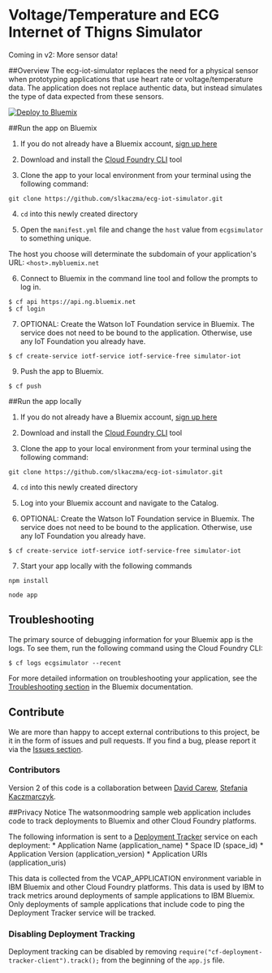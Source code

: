 # Voltage/Temperature and ECG Internet of Thigns Simulator

Coming in v2: More sensor data!

##Overview
The ecg-iot-simulator replaces the need for a physical sensor when prototyping applications that use heart rate or voltage/temperature data. The application does not replace authentic data, but instead simulates the type of data expected from these sensors. 

[![Deploy to Bluemix](https://bluemix.net/deploy/button.png)](https://bluemix.net/deploy?repository=https://github.com/slkaczma/ecg-iot-simulator)

##Run the app on Bluemix
1. If you do not already have a Bluemix account, [sign up here](https://console.ng.bluemix.net/registration/)

2. Download and install the [Cloud Foundry CLI](https://github.com/cloudfoundry/cli/releases) tool

3. Clone the app to your local environment from your terminal using the following command:

  ```
  git clone https://github.com/slkaczma/ecg-iot-simulator.git
  ```

4. `cd` into this newly created directory

5. Open the `manifest.yml` file and change the `host` value from `ecgsimulator` to something unique.

  The host you choose will determinate the subdomain of your application's URL:  `<host>.mybluemix.net`

6. Connect to Bluemix in the command line tool and follow the prompts to log in.

  ```
  $ cf api https://api.ng.bluemix.net
  $ cf login
  ```
  
7. OPTIONAL: Create the Watson IoT Foundation service in Bluemix. The service does not need to be bound to the application. Otherwise, use any IoT Foundation you already have. 

  ```
  $ cf create-service iotf-service iotf-service-free simulator-iot
  ```
  
9. Push the app to Bluemix.

  ```
  $ cf push
  ```

##Run the app locally
1. If you do not already have a Bluemix account, [sign up here](https://console.ng.bluemix.net/registration/)

2. Download and install the [Cloud Foundry CLI](https://github.com/cloudfoundry/cli/releases) tool

3. Clone the app to your local environment from your terminal using the following command:

  ```
  git clone https://github.com/slkaczma/ecg-iot-simulator.git
  ```

4. `cd` into this newly created directory

5. Log into your Bluemix account and navigate to the Catalog.

6. OPTIONAL: Create the Watson IoT Foundation service in Bluemix. The service does not need to be bound to the application. Otherwise, use any IoT Foundation you already have. 

  ```
  $ cf create-service iotf-service iotf-service-free simulator-iot
  ```
  
7. Start your app locally with the following commands

  ```
  npm install
  ```
  ```
  node app
  ```

## Troubleshooting

The primary source of debugging information for your Bluemix app is the logs. To see them, run the following command using the Cloud Foundry CLI:

  ```
  $ cf logs ecgsimulator --recent
  ```
For more detailed information on troubleshooting your application, see the [Troubleshooting section](https://www.ng.bluemix.net/docs/troubleshoot/tr.html) in the Bluemix documentation.

## Contribute
We are more than happy to accept external contributions to this project, be it in the form of issues and pull requests. If you find a bug, please report it via the [Issues section](https://github.com/slkaczma/ecg-iot-simulator/issues).

### Contributors
Version 2 of this code is a collaboration between [David Carew](https://github.com/djcarew), [Stefania Kaczmarczyk](https://github.com/slkaczma).

##Privacy Notice
The watsonmoodring sample web application includes code to track deployments to Bluemix and other Cloud Foundry platforms.

The following information is sent to a [Deployment Tracker](https://github.com/cloudant-labs/deployment-tracker) service on each deployment:
    * Application Name (application_name)
    * Space ID (space_id)
    * Application Version (application_version)
    * Application URIs (application_uris)

This data is collected from the VCAP_APPLICATION environment variable in IBM Bluemix and other Cloud Foundry platforms. This data is used by IBM to track metrics around deployments of sample applications to IBM Bluemix. Only deployments of sample applications that include code to ping the Deployment Tracker service will be tracked.

### Disabling Deployment Tracking

Deployment tracking can be disabled by removing `require("cf-deployment-tracker-client").track();` from the beginning of the `app.js` file.
